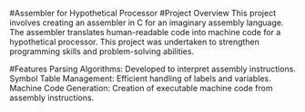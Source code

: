 #Assembler for Hypothetical Processor
#Project Overview
This project involves creating an assembler in C for an imaginary assembly language. The assembler translates human-readable code into machine code for a hypothetical processor. This project was undertaken to strengthen programming skills and problem-solving abilities.

#Features
Parsing Algorithms: Developed to interpret assembly instructions.
Symbol Table Management: Efficient handling of labels and variables.
Machine Code Generation: Creation of executable machine code from assembly instructions.
